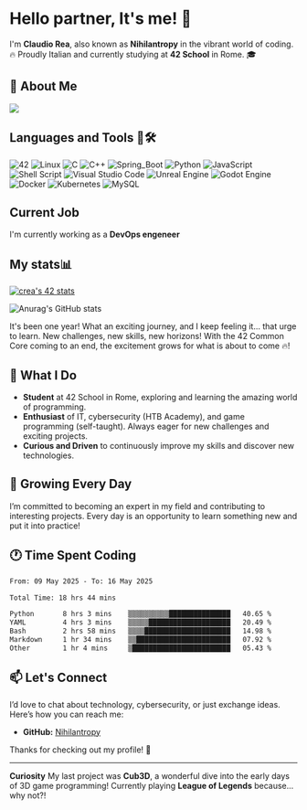 # Hello partner, It's me! 🐺

I'm **Claudio Rea**, also known as **Nihilantropy** in the vibrant world of coding. 🔥 Proudly Italian and currently studying at **42 School** in Rome. 🎓


## 👋 About Me

![](https://user-images.githubusercontent.com/74038190/212750672-2f3f2b50-c84f-4ed8-a60a-849ae69ff9df.gif)

## **Languages and Tools 🧰🛠️**
![42](https://img.shields.io/badge/42-%23323330.svg?style=for-the-badge&logo=42&logoColor=withe&logoSize=auto)
![Linux](https://img.shields.io/badge/Linux-FCC624?style=for-the-badge&logo=linux&logoColor=black)
![C](https://img.shields.io/badge/c-%2300599C.svg?style=for-the-badge&logo=c&logoColor=white)
![C++](https://img.shields.io/badge/c++-%2300599C.svg?style=for-the-badge&logo=c%2B%2B&logoColor=white)
![Spring_Boot](https://img.shields.io/badge/springboot-%236DB33F.svg?style=for-the-badge&logo=springboot&logoColor=green)
![Python](https://img.shields.io/badge/python-3670A0?style=for-the-badge&logo=python&logoColor=ffdd54)
![JavaScript](https://img.shields.io/badge/javascript-%23323330.svg?style=for-the-badge&logo=javascript&logoColor=%23F7DF1E)
![Shell Script](https://img.shields.io/badge/shell_script-%23121011.svg?style=for-the-badge&logo=gnu-bash&logoColor=white)
![Visual Studio Code](https://img.shields.io/badge/Visual%20Studio%20Code-0078d7.svg?style=for-the-badge&logo=visual-studio-code&logoColor=white)
![Unreal Engine](https://img.shields.io/badge/unrealengine-%23313131.svg?style=for-the-badge&logo=unrealengine&logoColor=white)
![Godot Engine](https://img.shields.io/badge/GODOT-%23FFFFFF.svg?style=for-the-badge&logo=godot-engine)
![Docker](https://img.shields.io/badge/docker-%230db7ed.svg?style=for-the-badge&logo=docker&logoColor=white)
![Kubernetes](https://img.shields.io/badge/kubernetes-%230db7ed.svg?style=for-the-badge&logo=kubernetes&logoColor=white)
![MySQL](https://img.shields.io/badge/mysql-4479A1.svg?style=for-the-badge&logo=mysql&logoColor=white)

## Current Job
I'm currently working as a **DevOps engeneer**

## My stats📊
[![crea's 42 stats](https://badge.mediaplus.ma/levi/crea)](https://github.com/oakoudad/badge42)

![Anurag's GitHub stats](https://github-readme-stats.vercel.app/api?username=nihilantropy&theme=dracula&show_icons=true)

It's been one year! What an exciting journey, and I keep feeling it... that urge to learn. New challenges, new skills, new horizons!
With the 42 Common Core coming to an end, the excitement grows for what is about to come 🔥!

## 🚀 What I Do

- **Student** at 42 School in Rome, exploring and learning the amazing world of programming.
- **Enthusiast** of IT, cybersecurity (HTB Academy), and game programming (self-taught). Always eager for new challenges and exciting projects.
- **Curious and Driven** to continuously improve my skills and discover new technologies.

## 🌱 Growing Every Day

I’m committed to becoming an expert in my field and contributing to interesting projects. Every day is an opportunity to learn something new and put it into practice!

## 🕐 Time Spent Coding

<!--START_SECTION:waka-->

```txt
From: 09 May 2025 - To: 16 May 2025

Total Time: 18 hrs 44 mins

Python       8 hrs 3 mins    ▒▒▒▒▒▒▒▒▒▒███████████████   40.65 %
YAML         4 hrs 3 mins    ▒▒▒▒▒████████████████████   20.49 %
Bash         2 hrs 58 mins   ▒▒▒▒█████████████████████   14.98 %
Markdown     1 hr 34 mins    ▒▒███████████████████████   07.92 %
Other        1 hr 4 mins     ▒████████████████████████   05.43 %
```

<!--END_SECTION:waka-->

## 📫 Let's Connect

I’d love to chat about technology, cybersecurity, or just exchange ideas. Here’s how you can reach me:

- **GitHub:** [Nihilantropy](https://github.com/Nihilantropy)

Thanks for checking out my profile! 🐺

---

**Curiosity**
My last project was **Cub3D**, a wonderful dive into the early days of 3D game programming!
Currently playing **League of Legends** because... why not?!

